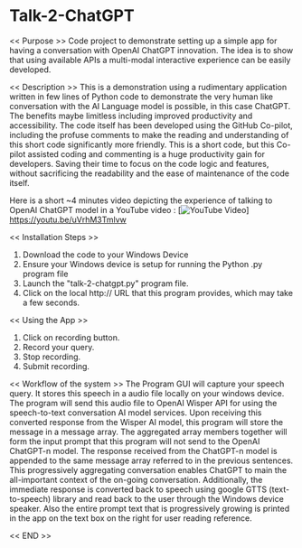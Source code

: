 # Talk-2-ChatGPT

<< Purpose >> Code project to demonstrate setting up a simple app for having a conversation with OpenAI ChatGPT innovation. The idea is to show that using available APIs a multi-modal interactive experience can be easily developed.

<< Description >> This is a demonstration using a rudimentary application written in few lines of Python code to demonstrate the very human like conversation with the AI Language model is possible, in this case ChatGPT. The benefits maybe limitless including improved productivity and accessibility. The code itself has been developed using the GitHub Co-pilot, including the profuse comments to make the reading and understanding of this short code significantly more friendly. This is a short code, but this Co-pilot assisted coding and commenting is a huge productivity gain for developers. Saving their time to focus on the code logic and features, without sacrificing the readability and the ease of maintenance of the code itself.

Here is a short ~4 minutes video depicting the experience of talking to OpenAI ChatGPT model in a YouTube video :
[![YouTube Video](readme-video-thumb.png?raw=true "YouTube video")] https://youtu.be/uVrhM3Tmlvw

<< Installation Steps >>
1. Download the code to your Windows Device
2. Ensure your Windows device is setup for running the Python .py program file
3. Launch the "talk-2-chatgpt.py" program file.
4. Click on the local http:// URL that this program provides, which may take a few seconds.

<< Using the App >>
1. Click on recording button.
2. Record your query.
3. Stop recording.
4. Submit recording.

<< Workflow of the system >> 
The Program GUI will capture your speech query. It stores this speech in a audio file locally on your windows device. The program will send this audio file to OpenAI Wisper API for using the speech-to-text conversation AI model services. Upon receiving this converted response from the Wisper AI model, this program will store the message in a message array. The aggregated array members together will form the input prompt that this program will not send to the OpenAI ChatGPT-n model. The response received from the ChatGPT-n model is appended to the same message array referred to in the previous sentences. This progressively aggregating conversation enables ChatGPT to main the all-important context of the on-going conversation. Additionally, the immediate response is converted back to speech using google GTTS (text-to-speech) library and read back to the user through the Windows device speaker. Also the entire prompt text that is progressively growing is printed in the app on the text box on the right for user reading reference.

<< END >>
